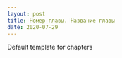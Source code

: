 ```yaml
---
layout: post
title: Номер главы. Название главы
date: 2020-07-29
---
```


Default template for chapters
